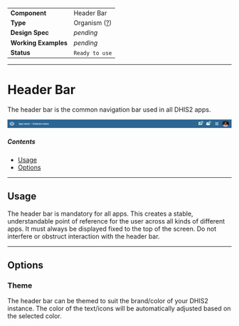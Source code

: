 | |  |
|-------------|------------------|
| **Component** | Header Bar |
| **Type** | Organism ([?](http://atomicdesign.bradfrost.com/chapter-2/))|
| **Design Spec** | *pending* |
| **Working Examples** | *pending* |
| **Status** | `Ready to use` |

---

# Header Bar

The header bar is the common navigation bar used in all DHIS2 apps.

![example of header bar](../images/global-header.png)

##### Contents

- [Usage](#usage)
- [Options](#options)

---

## Usage

The header bar is mandatory for all apps. This creates a stable, understandable point of reference for the user across all kinds of different apps. It must always be displayed fixed to the top of the screen. Do not interfere or obstruct interaction with the header bar.

---

## Options

### Theme

The header bar can be themed to suit the brand/color of your DHIS2 instance. The color of the text/icons will be automatically adjusted based on the selected color.
